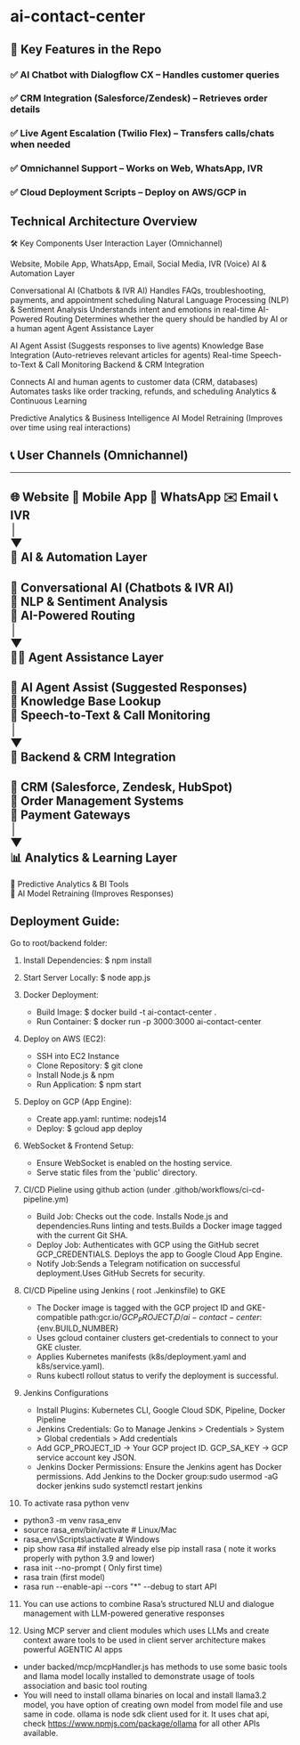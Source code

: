 # ai-contact-center
## 📌 Key Features in the Repo
### ✅ AI Chatbot with Dialogflow CX – Handles customer queries
### ✅ CRM Integration (Salesforce/Zendesk) – Retrieves order details
### ✅ Live Agent Escalation (Twilio Flex) – Transfers calls/chats when needed
### ✅ Omnichannel Support – Works on Web, WhatsApp, IVR
### ✅ Cloud Deployment Scripts – Deploy on AWS/GCP in 


 ## Technical Architecture Overview
🛠️ Key Components
User Interaction Layer (Omnichannel)

Website, Mobile App, WhatsApp, Email, Social Media, IVR (Voice)
AI & Automation Layer

Conversational AI (Chatbots & IVR AI)
Handles FAQs, troubleshooting, payments, and appointment scheduling
Natural Language Processing (NLP) & Sentiment Analysis
Understands intent and emotions in real-time
AI-Powered Routing
Determines whether the query should be handled by AI or a human agent
Agent Assistance Layer

AI Agent Assist (Suggests responses to live agents)
Knowledge Base Integration (Auto-retrieves relevant articles for agents)
Real-time Speech-to-Text & Call Monitoring
Backend & CRM Integration

Connects AI and human agents to customer data (CRM, databases)
Automates tasks like order tracking, refunds, and scheduling
Analytics & Continuous Learning

Predictive Analytics & Business Intelligence
AI Model Retraining (Improves over time using real interactions)



## 📞 User Channels (Omnichannel)  
-------------------------------------------  
🌐 Website  📱 Mobile App  💬 WhatsApp  ✉️ Email  📞 IVR  
    │  
    ▼  
🤖 AI & Automation Layer  
-------------------------------------------  
🔹 Conversational AI (Chatbots & IVR AI)  
🔹 NLP & Sentiment Analysis  
🔹 AI-Powered Routing  
    │  
    ▼  
👩‍💻 Agent Assistance Layer  
-------------------------------------------  
🔸 AI Agent Assist (Suggested Responses)  
🔸 Knowledge Base Lookup  
🔸 Speech-to-Text & Call Monitoring  
    │  
    ▼  
💾 Backend & CRM Integration  
-------------------------------------------  
🔹 CRM (Salesforce, Zendesk, HubSpot)  
🔹 Order Management Systems  
🔹 Payment Gateways  
    │  
    ▼  
📊 Analytics & Learning Layer  
-------------------------------------------  
🔸 Predictive Analytics & BI Tools  
🔸 AI Model Retraining (Improves Responses)  

## Deployment Guide:

Go to root/backend folder:

1. Install Dependencies:
   $ npm install

2. Start Server Locally:
   $ node app.js

3. Docker Deployment:
   - Build Image: $ docker build -t ai-contact-center .
   - Run Container: $ docker run -p 3000:3000 ai-contact-center

4. Deploy on AWS (EC2):
   - SSH into EC2 Instance
   - Clone Repository: $ git clone <repo-url>
   - Install Node.js & npm
   - Run Application: $ npm start

5. Deploy on GCP (App Engine):
   - Create app.yaml:
     runtime: nodejs14
   - Deploy: $ gcloud app deploy

6. WebSocket & Frontend Setup:
   - Ensure WebSocket is enabled on the hosting service.
   - Serve static files from the 'public' directory.

7. CI/CD Pieline using github action (under .githob/workflows/ci-cd-pipeline.ym)
   - Build Job: Checks out the code. Installs Node.js and dependencies.Runs linting and tests.Builds a Docker image tagged with the current Git SHA.
   - Deploy Job: Authenticates with GCP using the GitHub secret GCP_CREDENTIALS. Deploys the app to Google Cloud App Engine.
   - Notify Job:Sends a Telegram notification on successful deployment.Uses GitHub Secrets for security.

8. CI/CD Pipeline using Jenkins ( root .Jenkinsfile) to GKE
   -  The Docker image is tagged with the GCP project ID and GKE-compatible path:gcr.io/${GCP_PROJECT_ID}/ai-contact-center:${env.BUILD_NUMBER}
   -  Uses gcloud container clusters get-credentials to connect to your GKE cluster.
   -  Applies Kubernetes manifests (k8s/deployment.yaml and k8s/service.yaml).
   -  Runs kubectl rollout status to verify the deployment is successful.

9. Jenkins Configurations
   - Install Plugins: Kubernetes CLI, Google Cloud SDK, Pipeline, Docker Pipeline
   - Jenkins Credentials: Go to Manage Jenkins > Credentials > System > Global credentials > Add credentials
   - Add GCP_PROJECT_ID → Your GCP project ID. GCP_SA_KEY → GCP service account key JSON.
   - Jenkins Docker Permissions: Ensure the Jenkins agent has Docker permissions. Add Jenkins to the Docker group:sudo usermod -aG docker jenkins
sudo systemctl restart jenkins

10. To activate rasa python venv
   - python3 -m venv rasa_env
   - source rasa_env/bin/activate  # Linux/Mac
   - rasa_env\Scripts\activate     # Windows
   - pip show rasa #if installed already else pip install rasa ( note it works properly with python 3.9 and lower)
   - rasa init --no-prompt ( Only first time)
   - rasa train (first model)
   - rasa run --enable-api --cors "*" --debug to start API

11. You can use actions to combine Rasa’s structured NLU and dialogue management with LLM-powered generative responses

12. Using MCP server and client modules which uses LLMs and create context aware tools to be used in client server architecture makes powerful AGENTIC AI apps 
   - under backed/mcp/mcpHandler.js has methods to use some basic tools and llama model locally installed to demonstrate usage of tools association and basic tool routing
   - You will need to install ollama binaries on local and install llama3.2 model, you have option of creating own model from model file and use same in code. ollama is node sdk client used for it. It uses chat api, check https://www.npmjs.com/package/ollama for all other APIs available.

     



